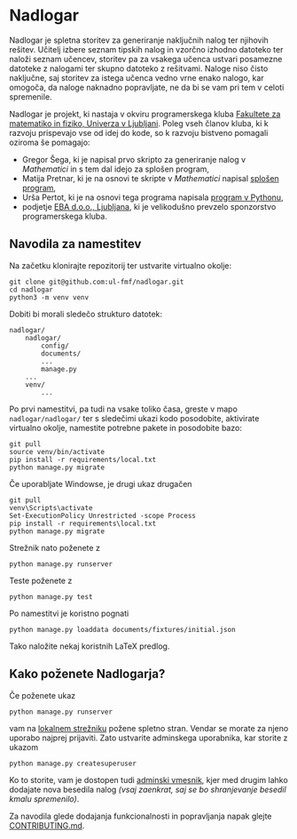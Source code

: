 # Nadlogar

Nadlogar je spletna storitev za generiranje naključnih nalog ter njihovih rešitev. Učitelj izbere seznam tipskih nalog in vzorčno izhodno datoteko ter naloži seznam učencev, storitev pa za vsakega učenca ustvari posamezne datoteke z nalogami ter skupno datoteko z rešitvami. Naloge niso čisto naključne, saj storitev za istega učenca vedno vrne enako nalogo, kar omogoča, da naloge naknadno popravljate, ne da bi se vam pri tem v celoti spremenile.

Nadlogar je projekt, ki nastaja v okviru programerskega kluba [Fakultete za matematiko in fiziko, Univerza v Ljubljani](http://www.fmf.uni-lj.si/). Poleg vseh članov kluba, ki k razvoju prispevajo vse od idej do kode, so k razvoju bistveno pomagali oziroma še pomagajo:

- Gregor Šega, ki je napisal prvo skripto za generiranje nalog v _Mathematici_ in s tem dal idejo za splošen program,
- Matija Pretnar, ki je na osnovi te skripte v _Mathematici_ napisal [splošen program](https://github.com/matijapretnar/generiranje-nalog),
- Urša Pertot, ki je na osnovi tega programa napisala [program v Pythonu](https://github.com/ursa16180/generiranje-nalog/tree/python),
- podjetje [EBA d.o.o., Ljubljana](http://www.ebadms.com), ki je velikodušno prevzelo sponzorstvo programerskega kluba.

## Navodila za namestitev

Na začetku klonirajte repozitorij ter ustvarite virtualno okolje:

    git clone git@github.com:ul-fmf/nadlogar.git
    cd nadlogar
    python3 -m venv venv

Dobiti bi morali sledečo strukturo datotek:

    nadlogar/
        nadlogar/
            config/
            documents/
            ...
            manage.py
        ...
        venv/
            ...

Po prvi namestitvi, pa tudi na vsake toliko časa, greste v mapo `nadlogar/nadlogar/` ter s sledečimi ukazi kodo posodobite, aktivirate virtualno okolje, namestite potrebne pakete in posodobite bazo:

    git pull
    source venv/bin/activate
    pip install -r requirements/local.txt
    python manage.py migrate

Če uporabljate Windowse, je drugi ukaz drugačen

    git pull
    venv\Scripts\activate
    Set-ExecutionPolicy Unrestricted -scope Process
    pip install -r requirements\local.txt
    python manage.py migrate

Strežnik nato poženete z

    python manage.py runserver

Teste poženete z

    python manage.py test

Po namestitvi je koristno pognati

    python manage.py loaddata documents/fixtures/initial.json

Tako naložite nekaj koristnih LaTeX predlog.

## Kako poženete Nadlogarja?

Če poženete ukaz

    python manage.py runserver

vam na [lokalnem strežniku](http://127.0.0.1:8000) požene spletno stran. Vendar se morate za njeno uporabo najprej prijaviti.
Zato ustvarite adminskega uporabnika, kar storite z ukazom

    python manage.py createsuperuser

Ko to storite, vam je dostopen tudi [adminski vmesnik](http://127.0.0.1:8000/admin/), kjer med drugim lahko dodajate nova besedila nalog _(vsaj zaenkrat, saj se bo shranjevanje besedil kmalu spremenilo)_.

Za navodila glede dodajanja funkcionalnosti in popravljanja napak glejte
[CONTRIBUTING.md](CONTRIBUTING.md).
